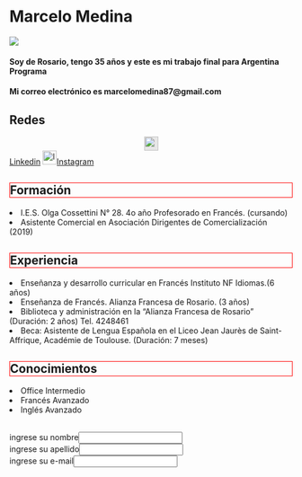 
  <!DOCTYPE html>
<html lang="es">
<head>
  <meta charset="utf-8">
  <meta http-equiv="X-UA-Compatible" content="IE=edge"> 
  <meta name="viewport" content="width=device-width, initial-scale=1.0">

  <link rel="stylesheet" href="estilo.css">

  <div class="md:flex">
    <div class="md:shrink-0">
      <img class="h-48 w-full object-cover md:h-full md:w-48" src="" alt="">
    </div>
    <div class="p-8">
      <div class="uppercase tracking-wide text-sm text-indigo-500 font-semibold"></div>
      <a href="#" class="block mt-1 text-lg leading-tight font-medium text-black hover:underline"></a>
      
</head>
</html>
<head>
  <h1>Marcelo Medina</h1>
        
</head>
<span><img src=https://encrypted-tbn0.gstatic.com/images?q=tbn:ANd9GcSYt7MWFLhOiAOErre1I5W2fXsby-IsUsH-9A&usqp=CAU></span>
            
<h4> 
            Soy de Rosario, tengo 35 años y este es mi trabajo final para Argentina Programa
      <h4>Mi correo electrónico es marcelomedina87@gmail.com 
            <h2>Redes</h2>
<p><img style="display: block;-webkit-user-select: none;margin: auto;cursor: zoom-in;background-color: hsl(0, 0%, 90%);transition: background-color 300ms;" src="https://camo.githubusercontent.com/8c244a7a7b8a6e767d241c9a6c5e1b5e13ea693770c52bbc3fe564ba4044a4c9/68747470733a2f2f63646e2d69636f6e732d706e672e666c617469636f6e2e636f6d2f3531322f3137342f3137343835372e706e67" width="25" height="25"> <a id="- Linkedin" href="https://www.linkedin.com/in/marcelo-medina-962a9b69/?originalSubdomain=ar%22">Linkedin</a>
      <a href="https://www.instagram.com/biensurfrances/" class="Instagram"><img src="https://cdn-icons-png.flaticon.com/512/87/87390.png" width="25" height="25" alt="logotipo de instagram icono gratis" title="Instagram">Instagram</a>         
            <div>  <h2 style="border: 1px solid red">Formación</h2><p></a></div>
            </li><li>I.E.S. Olga Cossettini N° 28. 4o año Profesorado en Francés. (cursando)
           </a></li><li>Asistente Comercial en Asociación Dirigentes de Comercialización (2019) 
       <div>  <h2 style="border: 1px solid red"> Experiencia</h2> 
            <p></a></li><li>Enseñanza y desarrollo curricular en Francés Instituto NF Idiomas.(6 años)
            </a></li><li>Enseñanza de Francés. Alianza Francesa de Rosario. (3 años)
            </a></li><li>Biblioteca y administración en la “Alianza Francesa de Rosario” (Duración: 2 años)  Tel. 4248461
            </a></li><li>Beca: Asistente de Lengua Española en el Liceo Jean Jaurès de Saint-Affrique, Académie de Toulouse. (Duración: 7 meses)
            <div><h2 style="border: 1px solid red">Conocimientos</h2></div>
            <p> </a></li><li>Office Intermedio
             </a></li><li>Francés Avanzado
             </a></li><li>Inglés Avanzado </p>
 <br>
</form action=""method="get">
ingrese su nombre<input type="nombre"> 
<br>ingrese su apellido<input type="apellido"> 
<br>ingrese su e-mail<input type="e-mail"> 
</body>



